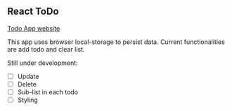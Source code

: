 ## React ToDo

[Todo App website](https://brian-react-todo.netlify.app/)

This app uses browser local-storage to persist data.
Current functionalities are add todo and clear list.

Still under development:

- [ ] Update
- [ ] Delete
- [ ] Sub-list in each todo
- [ ] Styling
